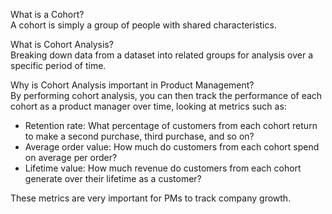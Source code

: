 What is a Cohort? <br>
A cohort is simply a group of people with shared characteristics.

What is Cohort Analysis? <br>
Breaking down data from a dataset into related groups for analysis over a specific period of time.

Why is Cohort Analysis important in Product Management? <br>
By performing cohort analysis, you can then track the performance of each cohort as a product manager over time, 
looking at metrics such as:

 * Retention rate: What percentage of customers from each cohort return to make a second purchase, third purchase, and so on?
 * Average order value: How much do customers from each cohort spend on average per order?
 * Lifetime value: How much revenue do customers from each cohort generate over their lifetime as a customer?
   
These metrics are very important for PMs to track company growth.
